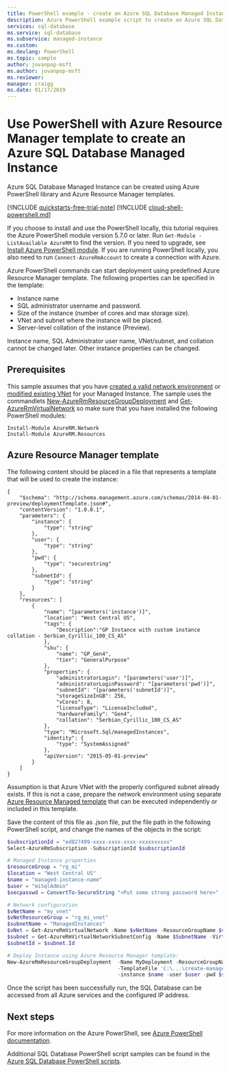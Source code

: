 ```yaml
---
title: PowerShell example - create an Azure SQL Database Managed Instance | Microsoft Docs
description: Azure PowerShell example script to create an Azure SQL Database Managd Instance
services: sql-database
ms.service: sql-database
ms.subservice: managed-instance
ms.custom: 
ms.devlang: PowerShell
ms.topic: sample
author: jovanpop-msft
ms.author: jovanpop-msft
ms.reviewer:
manager: craigg
ms.date: 01/17/2019
---
```

# Use PowerShell with Azure Resource Manager template to create an Azure SQL Database Managed Instance

Azure SQL Database Managed Instance can be created using Azure PowerShell library and Azure Resource Manager templates. 

[!INCLUDE [quickstarts-free-trial-note](../../../includes/quickstarts-free-trial-note.md)]
[!INCLUDE [cloud-shell-powershell.md](../../../includes/cloud-shell-powershell.md)]

If you choose to install and use the PowerShell locally, this tutorial requires the Azure PowerShell module version 5.7.0 or later. Run `Get-Module -ListAvailable AzureRM` to find the version. If you need to upgrade, see [Install Azure PowerShell module](/powershell/azure/install-az-ps). If you are running PowerShell locally, you also need to run `Connect-AzureRmAccount` to create a connection with Azure.

Azure PowerShell commands can start deployment using predefined Azure Resource Manager template. The following properties can be specified in the template:
- Instance name
- SQL administrator username and password. 
- Size of the instance (number of cores and max storage size).
- VNet and subnet where the instance will be placed.
- Server-level collation of the instance (Preview).

Instance name, SQL Administrator user name, VNet/subnet, and collation cannot be changed later. Other instance properties can be changed.

## Prerequisites

This sample assumes that you have [created a valid network environment](../sql-database-managed-instance-create-vnet-subnet.md) or [modified existing VNet](../sql-database-managed-instance-configure-vnet-subnet.md) for your Managed Instance. The sample uses the commandlets [New-AzureRmResourceGroupDeployment](https://docs.microsoft.com/powershell/module/azurerm.resources/new-azurermresourcegroupdeployment) and [Get-AzureRmVirtualNetwork](https://docs.microsoft.com/powershell/module/azurerm.network/get-azurermvirtualnetwork) so make sure that you have installed the following PowerShell modules:

```
Install-Module AzureRM.Network
Install-Module AzureRM.Resources
```

## Azure Resource Manager template

The following content should be placed in a file that represents a template that will be used to create the instance:
```
{
    "$schema": "http://schema.management.azure.com/schemas/2014-04-01-preview/deploymentTemplate.json#",
    "contentVersion": "1.0.0.1",
    "parameters": {
        "instance": {
            "type": "string"
        },
        "user": {
            "type": "string"
        },
        "pwd": {
            "type": "securestring"
        },
        "subnetId": {
            "type": "string"
        }
    },
    "resources": [
        {
            "name": "[parameters('instance')]",
            "location": "West Central US",
            "tags": {
                "Description":"GP Instance with custom instance collation - Serbian_Cyrillic_100_CS_AS"
            },			
            "sku": {
                "name": "GP_Gen4",
                "tier": "GeneralPurpose"
            },
            "properties": {
                "administratorLogin": "[parameters('user')]",
                "administratorLoginPassword": "[parameters('pwd')]",
                "subnetId": "[parameters('subnetId')]",
                "storageSizeInGB": 256,
                "vCores": 8,
                "licenseType": "LicenseIncluded",
                "hardwareFamily": "Gen4", 
                "collation": "Serbian_Cyrillic_100_CS_AS"
            },
            "type": "Microsoft.Sql/managedInstances",
            "identity": {
                "type": "SystemAssigned"
            },
            "apiVersion": "2015-05-01-preview"
        }
    ]
}
```
Assumption is that Azure VNet with the properly configured subnet already exists. If this is not a case, prepare the network environment using separate [Azure Resource Managed template](https://github.com/Azure/azure-quickstart-templates/tree/master/101-sql-managed-instance-azure-environment) that can be executed independently or included in this template.

Save the content of this file as .json file, put the file path in the following PowerShell script, and change the names of the objects in the script: 

```powershell
$subscriptionId = "ed827499-xxxx-xxxx-xxxx-xxxxxxxxxx"
Select-AzureRmSubscription -SubscriptionId $subscriptionId

# Managed Instance properties
$resourceGroup = "rg_mi"
$location = "West Central US"
$name = "managed-instance-name"
$user = "miSqlAdmin"
$secpasswd = ConvertTo-SecureString "<Put some strong password here>" -AsPlainText -Force

# Network configuration
$vNetName = "my_vnet"
$vNetResourceGroup = "rg_mi_vnet"
$subnetName = "ManagedInstances"
$vNet = Get-AzureRmVirtualNetwork -Name $vNetName -ResourceGroupName $vNetResourceGroup
$subnet = Get-AzureRmVirtualNetworkSubnetConfig -Name $SubnetName -VirtualNetwork $vNet
$subnetId = $subnet.Id

# Deploy Instance using Azure Resource Manager template:
New-AzureRmResourceGroupDeployment  -Name MyDeployment -ResourceGroupName $resourceGroup  `
                                    -TemplateFile 'C:\...\create-managed-instance.json' `
                                    -instance $name -user $user -pwd $secpasswd -subnetId $subnetId
```
Once the script has been successfully run, the SQL Database can be accessed from all Azure services and the configured IP address. 

## Next steps

For more information on the Azure PowerShell, see [Azure PowerShell documentation](/powershell/azure/overview).

Additional SQL Database PowerShell script samples can be found in the [Azure SQL Database PowerShell scripts](../sql-database-powershell-samples.md).



